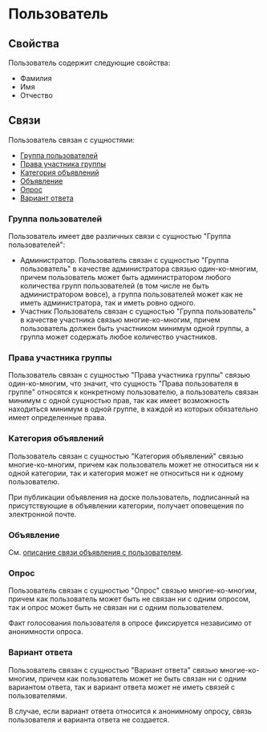 # Пользователь

## Свойства

Пользователь содержит следующие свойства:

- Фамилия
- Имя
- Отчество

## Связи

Пользователь связан с сущностями:

- [Группа пользователей](#группа-пользователей)
- [Права участника группы](#права-участника-группы)
- [Категория объявлений](#категория-объявлений)
- [Объявление](#объявление)
- [Опрос](#опрос)
- [Вариант ответа](#вариант-ответа)

### Группа пользователей

Пользователь имеет две различных связи с сущностью "Группа пользователей":

- Администратор.
  Пользователь связан с сущностью "Группа пользователь" в качестве администратора связью один-ко-многим, причем
  пользователь может быть администратором любого количества групп пользователей (в том числе не быть администратором
  вовсе), а группа пользователей может как не иметь администратора, так и иметь ровно одного.
- Участник
  Пользователь связан с сущностью "Группа пользователь" в качестве участника связью многие-ко-многим, причем
  пользователь должен быть участником минимум одной группы, а группа может содержать любое количество участников.

### Права участника группы

Пользователь связан с сущностью "Права участника группы" связью один-ко-многим, что значит, что сущность "Права
пользователя в группе" относятся к конкретному пользователю, а пользователь связан минимум с одной сущностью прав, так
как имеет возможность находиться минимум в одной группе, в каждой из которых обязательно имеет определенные права.

### Категория объявлений

Пользователь связан с сущностью "Категория объявлений" связью многие-ко-многим, причем как пользователь может не
относиться ни к одной категории, так и категория может не относиться ни к одному пользователю.

При публикации объявления на доске пользователь, подписанный на присутствующие в объявлении категории, получает
оповещения по электронной почте.

### Объявление

См. [описание связи объявления с пользователем](announcement.md#пользователь).

### Опрос

Пользователь связан с сущностью "Опрос" связью многие-ко-многим, причем как пользователь может быть не связан ни с одним
опросом, так и опрос может быть не связан ни с одним пользователем.

Факт голосования пользователя в опросе фиксируется независимо от анонимности опроса.

### Вариант ответа

Пользователь связан с сущностью "Вариант ответа" связью многие-ко-многим, причем как пользователь может не быть связан 
ни с одним вариантом ответа, так и вариант ответа может не иметь связей с пользователями.

В случае, если вариант ответа относится к анонимному опросу, связь пользователя и варианта ответа не создается.





